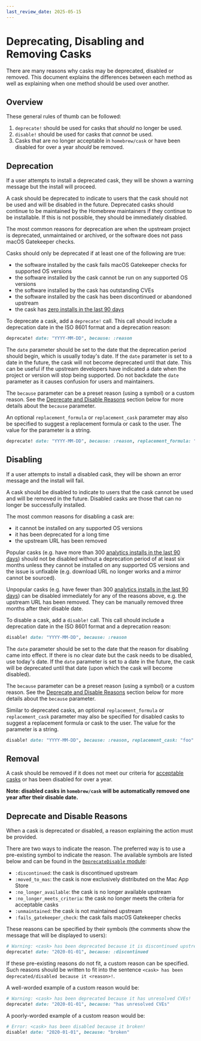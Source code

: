 ```yaml
---
last_review_date: 2025-05-15
---
```


# Deprecating, Disabling and Removing Casks

There are many reasons why casks may be deprecated, disabled or removed. This document explains the differences between each method as well as explaining when one method should be used over another.

## Overview

These general rules of thumb can be followed:

1. `deprecate!` should be used for casks that _should_ no longer be used.
2. `disable!` should be used for casks that _cannot_ be used.
3. Casks that are no longer acceptable in `homebrew/cask` or have been disabled for over a year _should_ be removed.

## Deprecation

If a user attempts to install a deprecated cask, they will be shown a warning message but the install will proceed.

A cask should be deprecated to indicate to users that the cask should not be used and will be disabled in the future. Deprecated casks should continue to be maintained by the Homebrew maintainers if they continue to be installable. If this is not possible, they should be immediately disabled.

The most common reasons for deprecation are when the upstream project is deprecated, unmaintained or archived,
or the software does not pass macOS Gatekeeper checks.

Casks should only be deprecated if at least one of the following are true:

- the software installed by the cask fails macOS Gatekeeper checks for supported OS versions
- the software installed by the cask cannot be run on any supported OS versions
- the software installed by the cask has outstanding CVEs
- the software installed by the cask has been discontinued or abandoned upstream
- the cask has [zero installs in the last 90 days](https://formulae.brew.sh/analytics/cask-install/90d/)

To deprecate a cask, add a `deprecate!` call. This call should include a deprecation date in the ISO 8601 format and a deprecation reason:

```ruby
deprecate! date: "YYYY-MM-DD", because: :reason
```

The `date` parameter should be set to the date that the deprecation period should begin, which is usually today's date. If the `date` parameter is set to a date in the future, the cask will not become deprecated until that date. This can be useful if the upstream developers have indicated a date when the project or version will stop being supported. Do not backdate the `date` parameter as it causes confusion for users and maintainers.

The `because` parameter can be a preset reason (using a symbol) or a custom reason. See the [Deprecate and Disable Reasons](#deprecate-and-disable-reasons) section below for more details about the `because` parameter.

An optional `replacement_formula` or `replacement_cask` parameter may also be specified to suggest a replacement formula or cask to the user. The value for the parameter is a string.

```ruby
deprecate! date: "YYYY-MM-DD", because: :reason, replacement_formula: "foo"
```

## Disabling

If a user attempts to install a disabled cask, they will be shown an error message and the install will fail.

A cask should be disabled to indicate to users that the cask cannot be used and will be removed in the future. Disabled casks are those that can no longer be successfully installed.

The most common reasons for disabling a cask are:

- it cannot be installed on any supported OS versions
- it has been deprecated for a long time
- the upstream URL has been removed

Popular casks (e.g. have more than 300 [analytics installs in the last 90 days](https://formulae.brew.sh/analytics/cask-install/90d/)) should not be disabled without a deprecation period of at least six months unless they cannot be installed on any supported OS versions and the issue is unfixable (e.g. download URL no longer works and a mirror cannot be sourced).

Unpopular casks (e.g. have fewer than 300 [analytics installs in the last 90 days](https://formulae.brew.sh/analytics/cask-install/90d/)) can be disabled immediately for any of the reasons above, e.g. the upstream URL has been removed.
They can be manually removed three months after their disable date.

To disable a cask, add a `disable!` call. This call should include a deprecation date in the ISO 8601 format and a deprecation reason:

```ruby
disable! date: "YYYY-MM-DD", because: :reason
```

The `date` parameter should be set to the date that the reason for disabling came into effect. If there is no clear date but the cask needs to be disabled, use today's date. If the `date` parameter is set to a date in the future, the cask will be deprecated until that date (upon which the cask will become disabled).

The `because` parameter can be a preset reason (using a symbol) or a custom reason. See the [Deprecate and Disable Reasons](#deprecate-and-disable-reasons) section below for more details about the `because` parameter.

Similar to deprecated casks, an optional `replacement_formula` or `replacement_cask` parameter may also be specified for disabled casks to suggest a replacement formula or cask to the user. The value for the parameter is a string.

```ruby
disable! date: "YYYY-MM-DD", because: :reason, replacement_cask: "foo"
```

## Removal

A cask should be removed if it does not meet our criteria for [acceptable casks](Acceptable-Casks.md) or has been disabled for over a year.

**Note: disabled casks in `homebrew/cask` will be automatically removed one year after their disable date.**

## Deprecate and Disable Reasons

When a cask is deprecated or disabled, a reason explaining the action must be provided.

There are two ways to indicate the reason. The preferred way is to use a pre-existing symbol to indicate the reason. The available symbols are listed below and can be found in the [`DeprecateDisable` module](https://rubydoc.brew.sh/DeprecateDisable.html):

- `:discontinued`: the cask is discontinued upstream
- `:moved_to_mas`: the cask is now exclusively distributed on the Mac App Store
- `:no_longer_available`: the cask is no longer available upstream
- `:no_longer_meets_criteria`: the cask no longer meets the criteria for acceptable casks
- `:unmaintained`: the cask is not maintained upstream
- `:fails_gatekeeper_check`: the cask fails macOS Gatekeeper checks

These reasons can be specified by their symbols (the comments show the message that will be displayed to users):

```ruby
# Warning: <cask> has been deprecated because it is discontinued upstream!
deprecate! date: "2020-01-01", because: :discontinued
```

If these pre-existing reasons do not fit, a custom reason can be specified. Such reasons should be written to fit into the sentence `<cask> has been deprecated/disabled because it <reason>!`.

A well-worded example of a custom reason would be:

```ruby
# Warning: <cask> has been deprecated because it has unresolved CVEs!
deprecate! date: "2020-01-01", because: "has unresolved CVEs"
```

A poorly-worded example of a custom reason would be:

```ruby
# Error: <cask> has been disabled because it broken!
disable! date: "2020-01-01", because: "broken"
```
